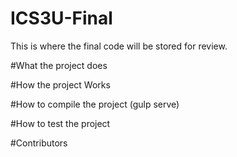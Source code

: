 # ICS3U-Final
This is where the final code will be stored for review.

#What the project does

#How the project Works

#How to compile the project (gulp serve)

#How to test the project

#Contributors